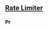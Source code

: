 ## [Rate Limiter](https://www.youtube.com/watch?v=FU4WlwfS3G0&t=1s)
### Pr
<!--stackedit_data:
eyJoaXN0b3J5IjpbMTEwMDM5MjA0OV19
-->